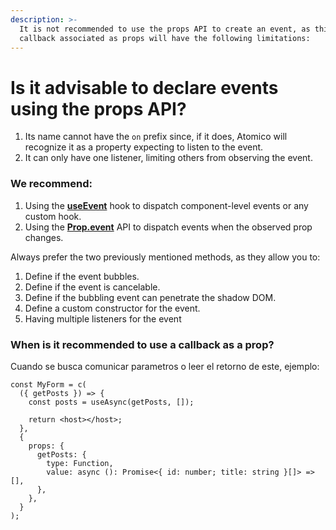 ```yaml
---
description: >-
  It is not recommended to use the props API to create an event, as this
  callback associated as props will have the following limitations:
---
```


# Is it advisable to declare events using the props API?

1. Its name cannot have the `on` prefix since, if it does, Atomico will recognize it as a property expecting to listen to the event.
2. It can only have one listener, limiting others from observing the event.

### **We recommend**:

1. Using the [**useEvent**](../../api/hooks/useevent.md) hook to dispatch component-level events or any custom hook.
2. Using the [**Prop.event**](../../api/props/#prop.event) API to dispatch events when the observed prop changes.

Always prefer the two previously mentioned methods, as they allow you to:

1. Define if the event bubbles.
2. Define if the event is cancelable.
3. Define if the bubbling event can penetrate the shadow DOM.
4. Define a custom constructor for the event.
5. Having multiple listeners for the event

### When is it recommended to use a callback as a prop?

Cuando se busca comunicar parametros o leer el retorno de este, ejemplo:

```tsx
const MyForm = c(
  ({ getPosts }) => {
    const posts = useAsync(getPosts, []);

    return <host></host>;
  },
  {
    props: {
      getPosts: {
        type: Function,
        value: async (): Promise<{ id: number; title: string }[]> => [],
      },
    },
  }
);
```

